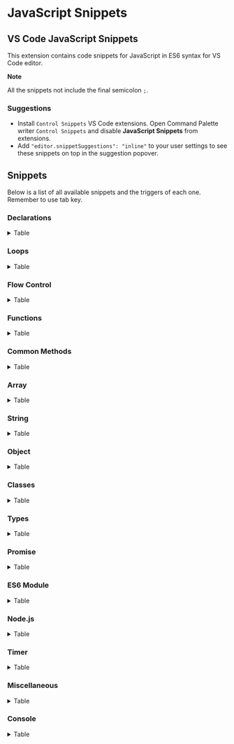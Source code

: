 # JavaScript Snippets

## VS Code JavaScript Snippets

This extension contains code snippets for JavaScript in ES6 syntax for VS Code editor.

**Note**

All the snippets not include the final semicolon `;`.

### Suggestions

- Install `Control Snippets` VS Code extensions. Open Command Palette writer `Control Snippets` and disable **JavaScript Snippets** from extensions.
- Add `"editor.snippetSuggestions": "inline"` to your user settings to see these snippets on top in the suggestion popover.

## Snippets

Below is a list of all available snippets and the triggers of each one. Remember to use tab key.

### Declarations

<details>
<summary>Table</summary>

| Trigger | Content                   |
| ------- | ------------------------- |
| `v`     | `var statement`           |
| `v=`    | `var statement = value`   |
| `l`     | `let statement`           |
| `l=`    | `let statement = value`   |
| `ld`    | `let {} = value`          |
| `c`     | `const statement`         |
| `c=`    | `const statement = value` |
| `cd`    | `const {} = value`        |
| `len`   | `length`                  |
| `br`    | `break`                   |
| `ct`    | `continue`                |
| `def`   | `default`                 |
| `deb`   | `debugger`                |
| `emp`   | `empty`                   |
| `ret`   | `return`                  |
| `thr`   | `throw`                   |
| `yie`   | `yield`                   |
| `next`  | `next()`                  |
| `as`    | `as`                      |
| `kv`    | `key: value`              |

</details>

### Loops

<details>
<summary>Table</summary>

| Trigger | Content                         |
| ------- | ------------------------------- |
| `for`   | `for (; i++) {}`                |
| `forr`  | `for (: i--) {}`                |
| `do`    | `do {} while ()`                |
| `while` | `while () {}`                   |
| `fori`  | `for (const item in object) {}` |
| `foro`  | `for (const i of object) {}`    |

</details>

### Flow Control

<details>
<summary>Table</summary>

| Trigger  | Content                         |
| -------- | ------------------------------- |
| `if`     | `if () statement`               |
| `el`     | `else {}`                       |
| `ife`    | `if () {} else {}`              |
| `eli`    | `else if () {}`                 |
| `ter`    | `? :`                           |
| `switch` | `switch () { case break }`      |
| `case`   | `case break`                    |
| `try`    | `try {} catch () {}`            |
| `tryc`   | `catch () {}`                   |
| `tryf`   | `finally {}`                    |
| `trycf`  | `try {} catch () {} finally {}` |

</details>

### Functions

<details>
<summary>Table</summary>

| Trigger | Content                   |
| ------- | ------------------------- |
| `func`  | `function name(args) {}`  |
| `af`    | `() => {}`                |
| `iife`  | `(() => {})()`            |
| `afn`   | `const name = () => {}`   |
| `funcg` | `function* name(args) {}` |
| `call`  | `call(this, args)`        |
| `apply` | `apply(this, args)`       |
| `bind`  | `bind(this, args)`        |

</details>

### Common Methods

<details>
<summary>Table</summary>

| Trigger | Content         |
| ------- | --------------- |
| `cc`    | `concat()`      |
| `inc`   | `includes()`    |
| `io`    | `indexOf()`     |
| `la`    | `lastIndexOf()` |
| `sl`    | `slice()`       |
| `tos`   | `toString()`    |

</details>

### Array

<details>
<summary>Table</summary>

| Trigger | Content                 |
| ------- | ----------------------- |
| `from`  | `Array.from()`          |
| `isa`   | `Array.isArray()`       |
| `of`    | `Array.of()`            |
| `cw`    | `copyWithin()`          |
| `ent`   | `entries()`             |
| `eve`   | `every()`               |
| `fi`    | `fill()`                |
| `filt`  | `filter(() => {})`      |
| `find`  | `find(() => {})`        |
| `findi` | `findIndex()`           |
| `flat`  | `flat()`                |
| `flatm` | `flatMap(() => {})`     |
| `fore`  | `forEach(() => {})`     |
| `jo`    | `join()`                |
| `keys`  | `keys()`                |
| `map`   | `map(() => {})`         |
| `po`    | `pop()`                 |
| `pu`    | `push()`                |
| `red`   | `reduce(() => {})`      |
| `redr`  | `reduceRight(() => {})` |
| `rev`   | `reverse()`             |
| `shi`   | `shift()`               |
| `som`   | `some(() => {})`        |
| `sor`   | `sort(() => {})`        |
| `sp`    | `splice()`              |
| `tls`   | `toLocaleString()`      |
| `un`    | `unshift()`             |
| `val`   | `values()`              |

</details>

### String

<details>
<summary>Table</summary>

| Trigger   | Content                  |
| --------- | ------------------------ |
| `fromch`  | `String.fromCharCode()`  |
| `fromco`  | `String.fromCodePoint()` |
| `raw`     | `String.raw()`           |
| `chara`   | `charAt()`               |
| `charc`   | `charCodeAt()`           |
| `codep`   | `codePointAt()`          |
| `endsw`   | `endsWith()`             |
| `localec` | `localeCompare()`        |
| `match`   | `match()`                |
| `matcha`  | `matchAll()`             |
| `norm`    | `normalize()`            |
| `pade`    | `padEnd()`               |
| `pads`    | `padStart()`             |
| `repe`    | `repeat()`               |
| `repl`    | `replace()`              |
| `sear`    | `search()`               |
| `split`   | `split()`                |
| `startsw` | `startsWith()`           |
| `subs`    | `substring()`            |
| `tll`     | `toLocaleLowerCase()`    |
| `tlu`     | `toLocaleUpperCase()`    |
| `tlc`     | `toLowerCase()`          |
| `tou`     | `toUpperCase()`          |
| `trim`    | `trim()`                 |
| `trime`   | `trimEnd()`              |
| `trims`   | `trimStart()`            |
| `valueof` | `valueOf()`              |

</details>

### Object

<details>
<summary>Table</summary>

| Trigger   | Content                              |
| --------- | ------------------------------------ |
| `ass`     | `Object.assign()`                    |
| `crea`    | `Object.create()`                    |
| `dp`      | `Object.defineProperties()`          |
| `dp`      | `Object.defineProperty()`            |
| `entri`   | `Object.entries()`                   |
| `free`    | `Object.freeze()`                    |
| `frome`   | `Object.fromEntries()`               |
| `gopd`    | `Object.getOwnPropertyDescriptor()`  |
| `gopd`    | `Object.getOwnPropertyDescriptors()` |
| `gopn`    | `Object.getOwnPropertyNames()`       |
| `gops`    | `Object.getOwnPropertySymbols()`     |
| `gpo`     | `Object.getPrototypeOf()`            |
| `is`      | `Object.is()`                        |
| `ise`     | `Object.isExtensible()`              |
| `isf`     | `Object.isFrozen()`                  |
| `iss`     | `Object.isSealed()`                  |
| `keys`    | `Object.keys()`                      |
| `pe`      | `Object.preventExtensions()`         |
| `seal`    | `Object.seal()`                      |
| `setp`    | `Object.setPrototypeOf()`            |
| `values`  | `Object.values()`                    |
| `haso`    | `hasOwnProperty()`                   |
| `isp`     | `isPrototypeOf()`                    |
| `pi`      | `propertyIsEnumerable()`             |
| `tls`     | `toLocaleString()`                   |
| `valueof` | `valueOf()`                          |

</details>

### Classes

<details>
<summary>Table</summary>

| Trigger | Content                                                 |
| ------- | ------------------------------------------------------- |
| `class` | `class name { constructor() {} }`                       |
| `cs`    | `constructor() { }`                                     |
| `ext`   | `class name extends base { constructor() { super() } }` |
| `ss`    | `static name = value`                                   |
| `sm`    | `static name() {}`                                      |
| `pt`    | `Class.prototype.method = function() {}`                |
| `get`   | `get property() {}`                                     |
| `set`   | `set property(value) {}`                                |

</details>

### Types

<details>
<summary>Table</summary>

| Trigger | Content                         |
| ------- | ------------------------------- |
| typ     | `typeof source === 'undefined'` |
| ins     | `instanceof Object`             |

</details>

### Promise

<details>
<summary>Table</summary>

| Trigger  | Content                                       |
| -------- | --------------------------------------------- |
| `retp`   | `return new Promise((resolve, reject) => {})` |
| `pro`    | `new Promise((resolve, reject) => {})`        |
| `prot`   | `promise.then(() => {})`                      |
| `proc`   | `promise.catch(() => {})`                     |
| `prof`   | `promise.finally(() => {})`                   |
| `proall` | `Promise.all()`                               |
| `race`   | `Promise.race()`                              |
| `alls`   | `Promise.allSettled()`                        |
| `proany` | `Promise.any()`                               |
| `rej`    | `promise.reject()`                            |
| `res`    | `promise.resolve()`                           |
| `asy`    | `async`                                       |
| `aw`     | `await`                                       |

</details>

### ES6 Module

<details>
<summary>Table</summary>

| Trigger | Content                        |
| ------- | ------------------------------ |
| `exp`   | `export member`                |
| `expd`  | `export default member`        |
| `expf`  | `export const name = () => {}` |
| `imp`   | `import \* from 'module'`      |
| `impd`  | `import { \* } from 'module'`  |

</details>

### Node.js

<details>
<summary>Table</summary>

| Trigger | Content                 |
| ------- | ----------------------- |
| `me`    | `module.exports = name` |
| `meo`   | `module.exports = {}`   |
| `req`   | `require('module')`     |
| `ctx`   | `(ctx, next) => {}`     |

</details>

### Timer

<details>
<summary>Table</summary>

| Trigger | Content                        |
| ------- | ------------------------------ |
| `sett`  | `setTimeout(() => {}, delay)`  |
| `seti`  | `setInterval(() => {}, delay)` |
| `setim` | `setImmediate(() => {})`       |
| `nt`    | `process.nextTick(() => {})`   |

</details>

### Miscellaneous

<details>
<summary>Table</summary>

| Trigger | Content        |
| ------- | -------------- |
| `us`    | `'use strict'` |

</details>

### Console

<details>
<summary>Table</summary>

| Trigger | Content                       |
| ------- | ----------------------------- |
| `log`   | `console.log()`               |
| `err`   | `console.error('Error: ', e)` |
| `warn`  | `console.warn()`              |
| `dir`   | `console.dir()`               |

</details>
